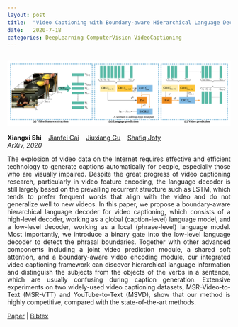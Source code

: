 ```yaml
---
layout: post
title:  "Video Captioning with Boundary-aware Hierarchical Language Decoding and Joint Video Prediction"
date:   2020-7-18 
categories: DeepLearning ComputerVision VideoCaptioning
---
```




```javascript

```

![main](/assets/img/vtt_main.png)

<div class="grid-wrapper">
  <div style="grid-column: span 3;">
    <p class="blue" style="margin-top:0px; margin-bottom:0px;">
      <b>Xiangxi Shi</b>
      &nbsp;&nbsp; <a href="https://www.ntu.edu.sg/home/asjfcai/" class="author-link">Jianfei Cai</a>
      &nbsp;&nbsp; <a href="https://gujiuxiang.com/" class="author-link">Jiuxiang Gu</a>
      &nbsp;&nbsp; <a href="https://raihanjoty.github.io/" class="author-link">Shafiq Joty</a>
    </p>
    <p style="margin-top:0px;"><i>ArXiv, 2020</i></p>
    <p align="justify">
The explosion of video data on the Internet requires effective and efficient technology to generate captions automatically for people, especially those who are visually impaired. Despite the great progress of video captioning research, particularly in video feature encoding, the language decoder is still largely based on the prevailing recurrent structure such as LSTM, which tends to prefer frequent words that align with the video and do not generalize well to new videos. In this paper, we propose a boundary-aware hierarchical language decoder for video captioning, which consists of a high-level decoder, working as a global (caption-level) language model, and a low-level decoder, working as a local (phrase-level) language model. Most importantly, we introduce a binary gate into the low-level language decoder to detect the phrasal boundaries. Together with other advanced components including a joint video prediction module, a shared soft attention, and a boundary-aware video encoding module, our integrated video captioning framework can discover hierarchical language information and distinguish the subjects from the objects of the verbs in a sentence, which are usually confusing during caption generation. Extensive experiments on two widely-used video captioning datasets, MSR-Video-to-Text (MSR-VTT) and YouTube-to-Text (MSVD), show that our method is highly competitive, compared with the state-of-the-art methods.
    </p>
    <div class="center">
      <p>
        <a class="link" href="https://arxiv.org/pdf/1807.03658.pdf">Paper</a>
      | <a class="link" href="https://scholar.googleusercontent.com/scholar.bib?q=info:phndiI9iblAJ:scholar.google.com/&output=citation&scisdr=CgVaNFdhELbVx1mKsfs:AAGBfm0AAAAAXrmPqfvesnF0ye3hky2G9TsvPW2hssWE&scisig=AAGBfm0AAAAAXrmPqcFEZO8UveTfzfeZfLpjZiGOODMP&scisf=4&ct=citation&cd=-1&hl=en">Bibtex</a>
      </p>
    </div>
  </div>
</div>


